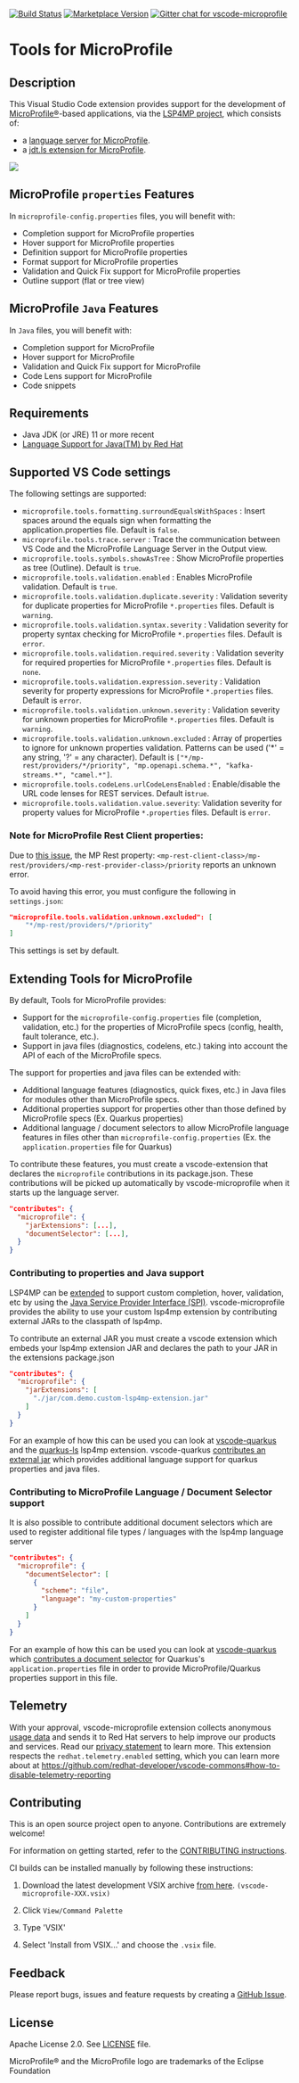 [![Build Status](https://travis-ci.org/redhat-developer/vscode-microprofile.svg?branch=master)](https://travis-ci.org/github/redhat-developer/vscode-microprofile)
[![Marketplace Version](https://vsmarketplacebadge.apphb.com/version/redhat.vscode-microprofile.svg "Current Release")](https://marketplace.visualstudio.com/items?itemName=redhat.vscode-microprofile)
[![Gitter chat for vscode-microprofile](https://badges.gitter.im/redhat-developer/vscode-microprofile.svg)](https://gitter.im/redhat-developer/vscode-microprofile)

# Tools for MicroProfile

## Description

This Visual Studio Code extension provides support for the development of [MicroProfile®](https://microprofile.io/)-based applications, via the [LSP4MP project](https://github.com/eclipse/lsp4mp), which consists of:

 * a [language server for MicroProfile](https://github.com/eclipse/lsp4mp/tree/master/microprofile.ls).
 * a [jdt.ls extension for MicroProfile](https://github.com/eclipse/lsp4mp/tree/master/microprofile.jdt).

![](https://github.com/redhat-developer/vscode-microprofile/raw/HEAD/images/propertiesSupport.png)

## MicroProfile `properties` Features

In `microprofile-config.properties` files, you will benefit with:

  * Completion support for MicroProfile properties
  * Hover support for MicroProfile properties
  * Definition support for MicroProfile properties
  * Format support for MicroProfile properties
  * Validation and Quick Fix support for MicroProfile properties
  * Outline support (flat or tree view)

## MicroProfile `Java` Features

In `Java` files, you will benefit with:

  * Completion support for MicroProfile
  * Hover support for MicroProfile
  * Validation and Quick Fix support for MicroProfile
  * Code Lens support for MicroProfile
  * Code snippets

## Requirements

  * Java JDK (or JRE) 11 or more recent
  * [Language Support for Java(TM) by Red Hat](https://marketplace.visualstudio.com/items?itemName=redhat.java)

## Supported VS Code settings

The following settings are supported:

* `microprofile.tools.formatting.surroundEqualsWithSpaces` : Insert spaces around the equals sign when formatting the application.properties file. Default is `false`.
* `microprofile.tools.trace.server` : Trace the communication between VS Code and the MicroProfile Language Server in the Output view.
* `microprofile.tools.symbols.showAsTree` : Show MicroProfile properties as tree (Outline). Default is `true`.
* `microprofile.tools.validation.enabled` : Enables MicroProfile validation. Default is `true`.
* `microprofile.tools.validation.duplicate.severity` : Validation severity for duplicate properties for MicroProfile `*.properties` files.
Default is `warning`.
* `microprofile.tools.validation.syntax.severity` : Validation severity for property syntax checking for MicroProfile `*.properties` files.
Default is `error`.
* `microprofile.tools.validation.required.severity` : Validation severity for required properties for MicroProfile `*.properties` files.
Default is `none`.
* `microprofile.tools.validation.expression.severity` : Validation severity for property expressions for MicroProfile `*.properties` files.
Default is `error`.
* `microprofile.tools.validation.unknown.severity` : Validation severity for unknown properties for MicroProfile `*.properties` files. Default is `warning`.
* `microprofile.tools.validation.unknown.excluded` : Array of properties to ignore for unknown properties validation. Patterns can be used ('*' = any string, '?' = any character).
Default is `["*/mp-rest/providers/*/priority", "mp.openapi.schema.*", "kafka-streams.*", "camel.*"]`.
* `microprofile.tools.codeLens.urlCodeLensEnabled` : Enable/disable the URL code lenses for REST services. Default is`true`.
* `microprofile.tools.validation.value.severity`: Validation severity for property values for MicroProfile `*.properties` files. Default is `error`.

### **Note for MicroProfile Rest Client properties**:

Due to [this issue](https://github.com/redhat-developer/quarkus-ls/issues/203), the MP Rest property: `<mp-rest-client-class>/mp-rest/providers/<mp-rest-provider-class>/priority` reports an unknown error.

To avoid having this error, you must configure the following in `settings.json`:

```json
"microprofile.tools.validation.unknown.excluded": [
    "*/mp-rest/providers/*/priority"
]
```

This settings is set by default.


## Extending Tools for MicroProfile

By default, Tools for MicroProfile provides:

* Support for the `microprofile-config.properties` file (completion, validation, etc.) for the properties of MicroProfile specs (config, health, fault tolerance, etc.).
* Support in java files (diagnostics, codelens, etc.) taking into account the API of each of the MicroProfile specs.

The support for properties and java files can be extended with:

* Additional language features (diagnostics, quick fixes, etc.) in Java files for modules other than MicroProfile specs.
* Additional properties support for properties other than those defined by MicroProfile specs (Ex. Quarkus properties)
* Additional language / document selectors to allow MicroProfile language features in files other than `microprofile-config.properties` (Ex. the `application.properties` file for Quarkus)

To contribute these features, you must create a vscode-extension that declares the `microprofile` contributions in its package.json. These contributions will be picked up automatically by vscode-microprofile when it starts up the language server.

```json
"contributes": {
  "microprofile": {
    "jarExtensions": [...],
    "documentSelector": [...],
  }
}
```

### Contributing to properties and Java support

LSP4MP can be [extended](https://github.com/eclipse/lsp4mp#extensions) to support custom completion, hover, validation, etc by using the [Java Service Provider Interface (SPI)](https://www.baeldung.com/java-spi). vscode-microprofile provides the ability to use your custom lsp4mp extension by contributing external JARs to the classpath of lsp4mp.

To contribute an external JAR you must create a vscode extension which embeds your lsp4mp extension JAR and declares the path to your JAR in the extensions package.json

```json
"contributes": {
  "microprofile": {
    "jarExtensions": [
      "./jar/com.demo.custom-lsp4mp-extension.jar"
    ]
  }
}
```

For an example of how this can be used you can look at [vscode-quarkus](https://github.com/redhat-developer/vscode-quarkus) and the [quarkus-ls](https://github.com/redhat-developer/quarkus-ls) lsp4mp extension. vscode-quarkus [contributes an external jar](https://github.com/redhat-developer/vscode-quarkus/blob/f38f4caaf218cf9c6ce91e64a0d9cd632314a483/package.json#L59) which provides additional language support for quarkus properties and java files.

### Contributing to MicroProfile Language / Document Selector support

It is also possible to contribute additional document selectors which are used to register additional file types / languages with the lsp4mp language server

```json
"contributes": {
  "microprofile": {
    "documentSelector": [
      {
        "scheme": "file",
        "language": "my-custom-properties"
      }
    ]
  }
}
```

For an example of how this can be used you can look at [vscode-quarkus](https://github.com/redhat-developer/vscode-quarkus) which [contributes a document selector](https://github.com/redhat-developer/vscode-quarkus/blob/f38f4caaf218cf9c6ce91e64a0d9cd632314a483/package.json#L62) for Quarkus's `application.properties` file in order to provide MicroProfile/Quarkus properties support in this file.

## Telemetry

With your approval, vscode-microprofile extension collects anonymous [usage data](https://github.com/redhat-developer/vscode-microprofile/blob/HEAD/USAGE_DATA.md) and sends it to Red Hat servers to help improve our products and services.
Read our [privacy statement](https://developers.redhat.com/article/tool-data-collection) to learn more.
This extension respects the `redhat.telemetry.enabled` setting, which you can learn more about at https://github.com/redhat-developer/vscode-commons#how-to-disable-telemetry-reporting

## Contributing

This is an open source project open to anyone. Contributions are extremely welcome!

For information on getting started, refer to the [CONTRIBUTING instructions](https://github.com/redhat-developer/vscode-microprofile/blob/HEAD/CONTRIBUTING.md).

CI builds can be installed manually by following these instructions:

  1) Download the latest development VSIX archive [from here](https://download.jboss.org/jbosstools/vscode/snapshots/vscode-microprofile/?C=M;O=D). `(vscode-microprofile-XXX.vsix)`

  2) Click `View/Command Palette`

  3) Type 'VSIX'

  4) Select 'Install from VSIX...' and choose the `.vsix` file.

## Feedback

Please report bugs, issues and feature requests by creating a [GitHub Issue](https://github.com/redhat-developer/vscode-microprofile/issues).

## License

Apache License 2.0.
See [LICENSE](https://github.com/redhat-developer/vscode-microprofile/blob/HEAD/LICENSE) file.


MicroProfile® and the MicroProfile logo are trademarks of the Eclipse Foundation
